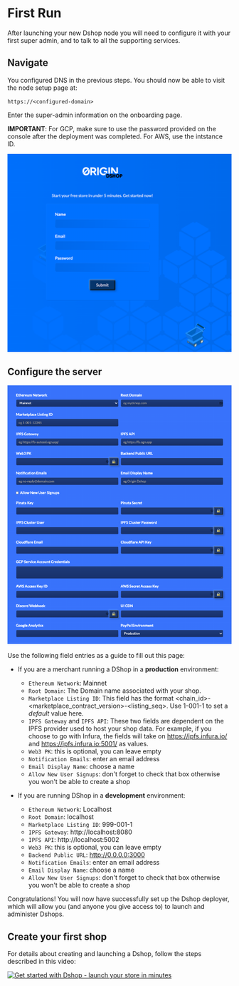 # First Run

After launching your new Dshop node you will need to configure it with your first super admin, and to talk to all the supporting services.

## Navigate

You configured DNS in the previous steps.  You should now be able to visit the node setup page at:

    https://<configured-domain>

Enter the super-admin information on the onboarding page. 

**IMPORTANT**: For GCP, make sure to use the password provided on the console after the deployment was completed.  For AWS, use the intstance ID.

![Registration](images/firstrun-registration.png)

## Configure the server

![Configuration](images/firstrun-configuration.png)

Use the following field entries as a guide to fill out this page:

- If you are a merchant running a DShop in a **production** environment: 
  - ```Ethereum Network```: Mainnet
  - ```Root Domain```: The Domain name associated with your shop.
  - ```Marketplace Listing ID```: This field has the format <chain_id>-<marketplace_contract_version>-<listing_seq>. Use 1-001-1 to set a _default_ value here.
  - ```IPFS Gateway``` and ```IPFS API```: These two fields are dependent on the IPFS provider used to host your shop data. For example, if you choose to go with Infura, the fields will take on https://ipfs.infura.io/ and https://ipfs.infura.io:5001/ as values.
  - ```Web3 PK```: this is optional, you can leave empty
  - ```Notification Emails```: enter an email address
  - ```Email Display Name```: choose a name
  - ```Allow New User Signups```: don't forget to check that box otherwise you won't be able to create a shop

- If you are running DShop in a **development** environment: 
  - ```Ethereum Network```: Localhost
  - ```Root Domain```: localhost
  - ```Marketplace Listing ID```: 999-001-1
  - ```IPFS Gateway```: http://localhost:8080
  - ```IPFS API```: http://localhost:5002
  - ```Web3 PK```: this is optional, you can leave empty
  - ```Backend Public URL```: http://0.0.0.0:3000
  - ```Notification Emails```: enter an email address
  - ```Email Display Name```: choose a name
  - ```Allow New User Signups```: don't forget to check that box otherwise you won't be able to create a shop

Congratulations! You will now have successfully set up the Dshop deployer, which will allow you (and anyone you give access to) to launch and administer Dshops.

## Create your first shop

For details about creating and launching a Dshop, follow the steps described in this video: 

[![Get started with Dshop - launch your store in minutes](http://img.youtube.com/vi/UtajmQQ1Q-A/0.jpg)](http://www.youtube.com/watch?v=UtajmQQ1Q-A)
